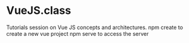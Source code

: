 # VueJS.class
Tutorials session on Vue JS concepts and architectures.
npm create to create a new vue project
npm serve to access the server
